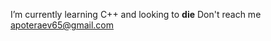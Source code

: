   I’m currently learning C++ and looking to **die**
  Don't reach me apoteraev65@gmail.com

<!---
vidy007/vidy007 is a ✨ special ✨ repository because its `README.md` (this file) appears on your GitHub profile.
You can click the Preview link to take a look at your changes.
--->
